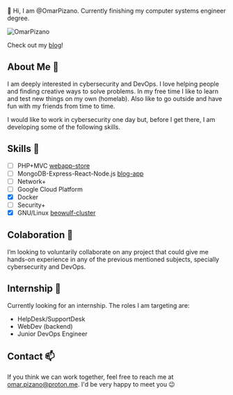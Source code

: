 👋 Hi, I am @OmarPizano. Currently finishing my computer systems engineer degree.

<p align="left"> <img src="https://komarev.com/ghpvc/?username=OmarPizano&label=Profile%20views&color=ff0033&style=flat" alt="OmarPizano" /> </p>

Check out my [blog](https://omarpizano.github.io/)!

## About Me 🤵

I am deeply interested in cybersecurity and DevOps. I love helping people and 
finding creative ways to solve problems. In my free time I like to learn and test
new things on my own (homelab). Also like to go outside and have fun with my friends
from time to time.

I would like to work in cybersecurity one day but, before I get there, I am developing
some of the following skills.

## Skills 🤺

- [ ] PHP+MVC [webapp-store](https://github.com/OmarPizano/webapp-store)
- [ ] MongoDB-Express-React-Node.js [blog-app](https://github.com/OmarPizano/blog-app)
- [ ] Network+
- [ ] Google Cloud Platform
- [x] Docker
- [ ] Security+
- [x] GNU/Linux [beowulf-cluster](https://github.com/OmarPizano/beowulf_cluster)

## Colaboration 💞

I’m looking to voluntarily collaborate on any project that could give me hands-on 
experience in any of the previous mentioned subjects, specially cybersecurity and
DevOps.

## Internship 💼

Currently looking for an internship. The roles I am targeting are:
- HelpDesk/SupportDesk
- WebDev (backend)
- Junior DevOps Engineer

## Contact 📫 

If you think we can work together, feel free to reach me at omar.pizano@proton.me. I'd be very happy to meet you 😉

<!---
OmarPizano/OmarPizano is a ✨ special ✨ repository because its `README.md` (this file) appears on your GitHub profile.
You can click the Preview link to take a look at your changes.
--->
